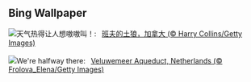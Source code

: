 ## Bing Wallpaper
![](https://www.bing.com/th?id=OHR.CoyoteBanff_ZH-CN4183627255_UHD.jpg&w=1000)天气热得让人想嗷嗷叫！:&nbsp;&ensp;[班夫的土狼，加拿大 (© Harry Collins/Getty Images)](https://www.bing.com/th?id=OHR.CoyoteBanff_ZH-CN4183627255_UHD.jpg)
<br><br/>
![](https://www.bing.com/th?id=OHR.HalfwayBoats_EN-US9913306071_UHD.jpg&w=1000)We're halfway there:&nbsp;&ensp;[Veluwemeer Aqueduct, Netherlands (© Frolova_Elena/Getty Images)](https://www.bing.com/th?id=OHR.HalfwayBoats_EN-US9913306071_UHD.jpg)
<br><br/>
